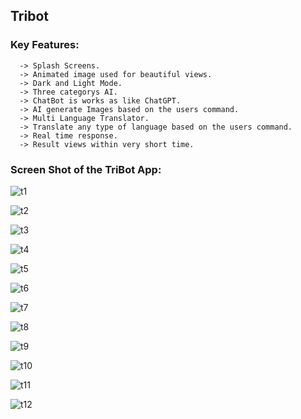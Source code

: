 ## Tribot

### Key Features: 
      -> Splash Screens.
      -> Animated image used for beautiful views.
      -> Dark and Light Mode.
      -> Three categorys AI.
      -> ChatBot is works as like ChatGPT.
      -> AI generate Images based on the users command.
      -> Multi Language Translator.
      -> Translate any type of language based on the users command.
      -> Real time response.
      -> Result views within very short time.

### Screen Shot of the TriBot App: 
    
![t1](https://github.com/shahriar00/TriBot/assets/70763173/fa62f13e-5319-4114-a332-1f2cdcc92ba9)

![t2](https://github.com/shahriar00/TriBot/assets/70763173/9e458518-0d4e-400c-91af-ef98aee215a0)

![t3](https://github.com/shahriar00/TriBot/assets/70763173/dffdb52c-05af-4469-83ce-953db8b84fa2)

![t4](https://github.com/shahriar00/TriBot/assets/70763173/537ef193-fc82-432b-8149-243c868d96f0)

![t5](https://github.com/shahriar00/TriBot/assets/70763173/05e12e34-bc84-4268-8db1-77d8a5c34f8f)

![t6](https://github.com/shahriar00/TriBot/assets/70763173/d7acb95b-9476-4872-9a68-8ff7a12fc8e4)

![t7](https://github.com/shahriar00/TriBot/assets/70763173/123ed4e9-be90-42fc-a281-0518b346f3d8)

![t8](https://github.com/shahriar00/TriBot/assets/70763173/dcbd7111-2cb6-472f-b941-5687c735f2b5)

![t9](https://github.com/shahriar00/TriBot/assets/70763173/abb5c8b8-36a0-4405-9ba6-7cc00e753853)

![t10](https://github.com/shahriar00/TriBot/assets/70763173/b610a6cb-5f37-43dd-8d82-a974ae568afc)

![t11](https://github.com/shahriar00/TriBot/assets/70763173/be58a931-ed7a-498a-9318-dc28a8cd2fee)

![t12](https://github.com/shahriar00/TriBot/assets/70763173/d19db0c2-2121-438d-8a9e-3549e470edf6)








